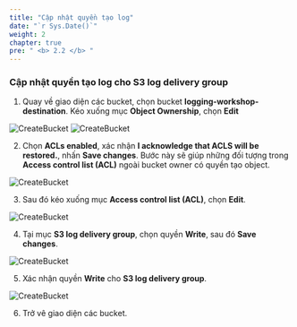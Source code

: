 ```yaml
---
title: "Cập nhật quyền tạo log"
date: "`r Sys.Date()`"
weight: 2
chapter: true
pre: " <b> 2.2 </b> "
---
```


### Cập nhật quyền tạo log cho S3 log delivery group

1. Quay về giao diện các bucket, chọn bucket **logging-workshop-destination**. Kéo xuống mục **Object Ownership**, chọn **Edit**

![CreateBucket](Workshop-1/images/2.prerequisite/41-5.png)
![CreateBucket](Workshop-1/images/2.prerequisite/42.png)

2.  Chọn **ACLs enabled**, xác nhận **I acknowledge that ACLS will be restored.**, nhấn **Save changes**. Bước này sẽ giúp những đối tượng trong **Access control list (ACL)** ngoài bucket owner có quyền tạo object.

![CreateBucket](Workshop-1/images/2.prerequisite/43.png)

3. Sau đó kéo xuống mục **Access control list (ACL)**, chọn **Edit**.

![CreateBucket](Workshop-1/images/2.prerequisite/44.png)

4. Tại mục **S3 log delivery group**, chọn quyền **Write**, sau đó **Save changes**.

![CreateBucket](Workshop-1/images/2.prerequisite/45.png)

5. Xác nhận quyền **Write** cho **S3 log delivery group**.

![CreateBucket](Workshop-1/images/2.prerequisite/46.png)

6. Trở vê giao diện các bucket.
